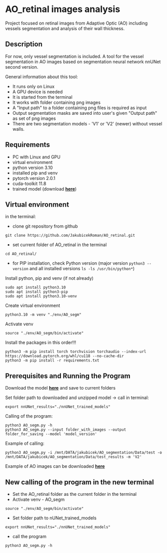 # AO_retinal images analysis
Project focused on retinal images from Adaptive Optic (AO) including vessels segmentation and analysis of their wall thickness.

## Description
For now, only vessel segmentation is included.
A tool for the vessel segmentation in AO images based on segmentation neural network nnUNet second version.

General information about this tool:
* It runs only on Linux
* A GPU device is needed
* It is started from the terminal
* It works with folder containing png images
* A "Input path" to a folder containing png files is required as input
* Output segmentation masks are saved into user's given "Output path" as set of png images
* There are two segmentation models - 'V1' or 'V2' (newer) without vessel walls.

## Requirements
* PC with Linux and GPU
* virtual environment
* python version 3.10
* installed pip and venv
* pytorch version 2.0.1
* cuda-toolkit 11.8
* trained model (download [**here**](https://drive.google.com/file/d/1DVW1OBlFfjvxzSQL202NrVQKjQUC_fOs/view?usp=drive_link))

## Virtual environment
in the terminal:
* clone git repository from github
```
git clone https://github.com/JakubicekRoman/AO_retinal.git
```
* set current folder of AO_retinal in the terminal
```
cd AO_retinal/
```
* for PIP installation, check Python version (major version ```python3 --version``` and all installed versions ```ls -ls /usr/bin/python*```)

Install python, pip and venv (if not already)
```
sudo apt install python3.10
sudo apt install python3-pip
sudo apt install python3.10-venv
```

Create virtual environment
```
python3.10 -m venv "./env/AO_segm"
```

Activate venv
```
source "./env/AO_segm/bin/activate"
```

Install the packages in this order!!!
```
python3 -m pip install torch torchvision torchaudio --index-url https://download.pytorch.org/whl/cu118 --no-cache-dir
python3 -m pip install -r requirements.txt
```



## Prerequisites and Running the Program

Download the model [**here**](https://drive.google.com/file/d/1DVW1OBlFfjvxzSQL202NrVQKjQUC_fOs/view?usp=drive_link) and save to current folders

Set folder path to downloaded and unzipped model -> call in terminal:
```
export nnUNet_results="./nnUNet_trained_models"
```

Calling of the program:
```
python3 AO_segm.py -h
python3 AO_segm.py --input folder_with_images --output folder_for_saving --model 'model_version'
```

Example of calling:
```
python3 AO_segm.py -i /mnt/DATA/jakubicek/AO_segmentation/Data/test -o /mnt/DATA/jakubicek/AO_segmentation/Data/test_results -m 'V2'
```

Example of AO images can be downloaded [**here**](https://drive.google.com/file/d/1xIZQ_qJBdn2TUySIkUUThY2rQvYjdDUV/view?usp=drive_link)


## New calling of the program in the new terminal
* Set the AO_retinal folder as the current folder in the terminal
* Activate venv - AO_segm
```
source "./env/AO_segm/bin/activate"
```
* Set folder path to nUNet_trained_models
```
export nnUNet_results="./nnUNet_trained_models"
```
* call the program
```
python3 AO_segm.py -h
```
